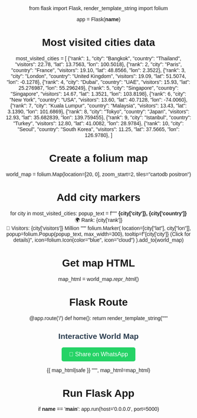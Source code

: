 from flask import Flask, render_template_string
import folium

app = Flask(__name__)

# Most visited cities data
most_visited_cities = [
    {"rank": 1, "city": "Bangkok", "country": "Thailand", "visitors": 22.78, "lat": 13.7563, "lon": 100.5018},
    {"rank": 2, "city": "Paris", "country": "France", "visitors": 19.10, "lat": 48.8566, "lon": 2.3522},
    {"rank": 3, "city": "London", "country": "United Kingdom", "visitors": 19.09, "lat": 51.5074, "lon": -0.1278},
    {"rank": 4, "city": "Dubai", "country": "UAE", "visitors": 15.93, "lat": 25.276987, "lon": 55.296249},
    {"rank": 5, "city": "Singapore", "country": "Singapore", "visitors": 14.67, "lat": 1.3521, "lon": 103.8198},
    {"rank": 6, "city": "New York", "country": "USA", "visitors": 13.60, "lat": 40.7128, "lon": -74.0060},
    {"rank": 7, "city": "Kuala Lumpur", "country": "Malaysia", "visitors": 13.43, "lat": 3.1390, "lon": 101.6869},
    {"rank": 8, "city": "Tokyo", "country": "Japan", "visitors": 12.93, "lat": 35.682839, "lon": 139.759455},
    {"rank": 9, "city": "Istanbul", "country": "Turkey", "visitors": 12.80, "lat": 41.0082, "lon": 28.9784},
    {"rank": 10, "city": "Seoul", "country": "South Korea", "visitors": 11.25, "lat": 37.5665, "lon": 126.9780},
]

# Create a folium map
world_map = folium.Map(location=[20, 0], zoom_start=2, tiles="cartodb positron")

# Add city markers
for city in most_visited_cities:
    popup_text = f"""
    <b>{city['city']}, {city['country']}</b><br>
    🌍 Rank: {city['rank']}<br>
    👥 Visitors: {city['visitors']} Million
    """
    folium.Marker(
        location=[city["lat"], city["lon"]],
        popup=folium.Popup(popup_text, max_width=300),
        tooltip=f"{city['city']} (Click for details)",
        icon=folium.Icon(color="blue", icon="cloud")
    ).add_to(world_map)

# Get map HTML
map_html = world_map._repr_html_()

# Flask Route
@app.route('/')
def home():
    return render_template_string("""
    <html>
        <head>
            <title>Most Visited Cities</title>
            <meta name="viewport" content="width=device-width, initial-scale=1">
            <style>
                body { font-family: Arial, sans-serif; text-align: center; }
                h2 { color: #2C3E50; }
                .map-container { width: 100%; height: 600px; }
                iframe { width: 90%; height: 90vh; border: none; }
                .share-btn {
                    background: #25D366; color: white; padding: 10px 20px; border: none;
                    font-size: 16px; cursor: pointer; border-radius: 5px;
                }
            </style>
        </head>
        <body>
            <h2>Interactive World Map</h2>
            <button class="share-btn" onclick="shareOnWhatsApp()">📲 Share on WhatsApp</button>
            <br><br>
            {{ map_html|safe }}
            <script>
                function shareOnWhatsApp() {
                    let text = "Check out the most visited cities: https://yourappname.onrender.com";
                    let url = "https://wa.me/?text=" + encodeURIComponent(text);
                    window.open(url, "_blank");
                }
            </script>
        </body>
    </html>
    """, map_html=map_html)

# Run Flask App
if __name__ == '__main__':
    app.run(host='0.0.0.0', port=5000)
